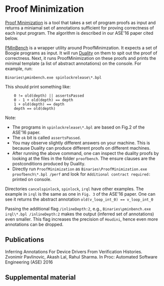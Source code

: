 # Proof Minimization

[Proof Minimization](https://github.com/boogie-org/corral/blob/master/AddOns/ProofMinimization) is a tool that takes a set of program proofs as input and returns a miniamal set of annotations sufficient for proving correctness of each input program. The algorithm is described in our ASE'16 paper cited below.

[PMinBench](https://github.com/boogie-org/corral/tree/master/AddOns/pminbench) is a wrapper utility around ProofMinimzation. It expects a set of Boogie programs as input. It will run [Duality](https://www.microsoft.com/en-us/research/project/duality) on them to spit out the proof of correctness. Next, it runs ProofMinimization on these proofs and prints the minimal template (a list of abstract annotations) on the console. For example, run:

`Binaries\pminbench.exe spinlockrelease\*.bpl`

This should print something like:
```
    0 != old(depth) || assertsPassed
    0 - 1 + old(depth) == depth
    1 + old(depth) == depth
    depth == old(depth)
```
Note:
- The programs in `spinlockrelease\*.bpl` are based on Fig.2 of the ASE'16 paper.
- The `ok` bit is called `assertsPassed`.
- You may observe slightly different answers on your machine. This is because Duality can produce different proofs on
  different machines.
- After running the above command, one can inspect the duality proofs by looking at the files in the folder `proofbench`. The ensure clauses are the postconditions produced by Duality.
- Directly run `ProofMinimization` as `Binaries\ProofMinimization.exe proofbench\*.bpl /perf` and look for `Additional contract required:` printed on console.

Directories `cancelspinlock`, `spinlock`, `irql` have other examples. The example in `irql` is the same as one in `Fig. 3` of the ASE'16 paper. One can see it returns the abstract annotation `old(v_loop_int_0) == v_loop_int_0`

Passing the additional flag `/inlineDepth:2`, e.g., `Binaries\pminbench.exe irql\*.bpl /inlineDepth:2` makes the output (inferred set of annotations) even smaller. This flag increases the precision of `Houdini`, hence even more annotations can be dropped.

## Publications

Inferring Annotations For Device Drivers From Verification Histories. Zvonimir Pavlinovic, Akash Lal, Rahul Sharma. In Proc: Automated Software Engineering (ASE) 2016 

## Supplemental material
